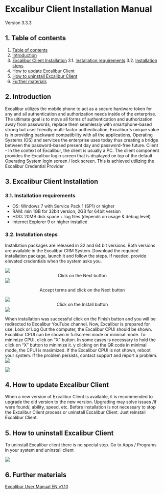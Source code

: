 # Excalibur Client Installation Manual
Version 3.3.3

##  1. <a name='Tableofcontents'></a>Table of contents
<!-- vscode-markdown-toc -->
1. [Table of contents](#Tableofcontents)
2. [Introduction](#Introduction)
3. [Excalibur Client Installation](#ExcaliburClientInstallation)
	3.1. [Installation requirements](#Installationrequirements)
	3.2. [Installation steps](#Installationsteps)
4. [How to update Excalibur Client](#HowtoupdateExcaliburClient)
5. [How to uninstall Excalibur Client](#HowtouninstallExcaliburClient)
6. [Further materials](#Furthermaterials)

<!-- vscode-markdown-toc-config
	numbering=true
	autoSave=true
	/vscode-markdown-toc-config -->
<!-- /vscode-markdown-toc -->

##  2. <a name='Introduction'></a>Introduction
Excalibur utilizes the mobile phone to act as a secure hardware token for any and all authentication and authorization needs inside of the enterprise. The ultimate goal is to move all forms of authentication and authorization away from passwords, replace them seamlessly with smartphone-based strong but user friendly multi-factor authentication. Excalibur's unique value is in providing backward compatibility with all the applications, Operating Systems (OS) and services the enterprise uses today thus creating a bridge between the password-based present day and password-free future.
Client - In the context of Excalibur, the client is usually a PC. The client component provides the Excalibur login screen that is displayed on top of the default Operating System login screen / lock screen. This is achieved utilizing the Excalibur Credential Provider

##  3. <a name='ExcaliburClientInstallation'></a>Excalibur Client Installation
###  3.1. <a name='Installationrequirements'></a>Installation requirements
- OS: Windows 7 with Service Pack 1 (SP1) or higher
- RAM: min 1GB for 32bit version, 2GB for 64bit version
- HDD: 20MB disk space + log files (depends on usage & debug level)
- Internet Explorer 9 or higher installed
###  3.2. <a name='Installationsteps'></a>Installation steps
Installation packages are released in 32 and 64 bit versions. Both versions are available in the Excalibur CRM System. Download the required installation package, launch it and follow the steps. If needed, provide elevated credentials when the system asks you.


<img align="center" src="images/image6.png" style="margin:0 auto; display: block;">

<center>Click on the Next button</center>

<img align="center" src="images/image1.png" style="margin:0 auto; display: block;">

<p style="text-align: center;">
Accept terms and click on the Next button
</p>

<img align="center" src="images/image3.png" style="margin:0 auto; display: block;">

<center>Click on the Install button</center>

<img align="center" src="images/image7.png" style="margin:0 auto; display: block;">

When installation was successful click on the Finish button and you will be redirected to Excalibur YouTube channel.
Now, Excalibur is prepared for use. Lock or Log Out the computer, the Excalibur CPUI should be shown. Excalibur CPUI can be shown in fullscreen mode or minimal mode. To minimize CPUI, click on “X” button. In some cases is necessary to hold the click on “X” button to minimize it. y clicking on the QR code in minimal mode, the CPUI is maximized. If the Excalibur CPUI is not shown, reboot your system. If the problem persists, contact support and report a problem.
<img align="center" src="images/image4.png" style="margin:0 auto; display: block;">

<img align="center" src="images/image2.png" style="margin:0 auto; display: block;">

##  4. <a name='HowtoupdateExcaliburClient'></a>How to update Excalibur Client
When a new version of Excalibur Client is available, it is recommended to upgrade the old version to the new version. Upgrading may solve issues /if were found/, ability, speed, etc. Before installation is not necessary to stop the Excalibur Client process or uninstall Excalibur Client. Just reinstall Excalibur Client.

##  5. <a name='HowtouninstallExcaliburClient'></a>How to uninstall Excalibur Client
To uninstall Excalibur client there is no special step. Go to Apps / Programs in your system and uninstall client

<img align="center" src="images/image8.png" style="margin:0 auto; display: block;">

##  6. <a name='Furthermaterials'></a>Further materials
[Excalibur User Manual EN v1.10](../xclbr-user-manual/README.md)